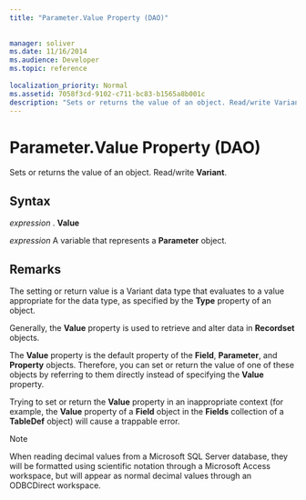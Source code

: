 ```yaml
---
title: "Parameter.Value Property (DAO)"
 
 
manager: soliver
ms.date: 11/16/2014
ms.audience: Developer
ms.topic: reference
  
localization_priority: Normal
ms.assetid: 7058f3cd-9102-c711-bc83-b1565a8b001c
description: "Sets or returns the value of an object. Read/write Variant ."
---
```


# Parameter.Value Property (DAO)

Sets or returns the value of an object. Read/write **Variant**. 
  
## Syntax

 *expression*  . **Value**
  
 *expression*  A variable that represents a **Parameter** object. 
  
## Remarks

The setting or return value is a Variant data type that evaluates to a value appropriate for the data type, as specified by the **Type** property of an object. 
  
Generally, the **Value** property is used to retrieve and alter data in **Recordset** objects. 
  
The **Value** property is the default property of the **Field**, **Parameter**, and **Property** objects. Therefore, you can set or return the value of one of these objects by referring to them directly instead of specifying the **Value** property. 
  
Trying to set or return the **Value** property in an inappropriate context (for example, the **Value** property of a **Field** object in the **Fields** collection of a **TableDef** object) will cause a trappable error. 
  
> [!NOTE]
> When reading decimal values from a Microsoft SQL Server database, they will be formatted using scientific notation through a Microsoft Access workspace, but will appear as normal decimal values through an ODBCDirect workspace. 
  


